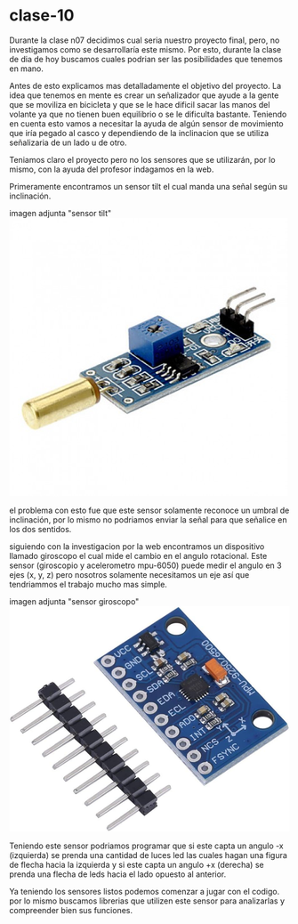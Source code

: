 # clase-10

Durante la clase n07 decidimos cual seria nuestro proyecto final, pero, no investigamos como se desarrollaría este mismo.
Por esto, durante la clase de dia de hoy buscamos cuales podrian ser las posibilidades que tenemos en mano.

Antes de esto explicamos mas detalladamente el objetivo del proyecto.
La idea que tenemos en mente es crear un señalizador que ayude a la gente que se moviliza en bicicleta y que se le hace dificil sacar las manos del volante
ya que no tienen buen equilibrio o se le dificulta bastante. Teniendo en cuenta esto vamos a necesitar la ayuda de algún sensor de movimiento que iría pegado al casco y dependiendo de la inclinacion que se utiliza señalizaria de un lado u de otro.

Teniamos claro el proyecto pero no los sensores que se utilizarán, por lo mismo, con la ayuda del profesor indagamos en la web.

Primeramente encontramos un sensor tilt el cual manda una señal según su inclinación.

imagen adjunta "sensor tilt"
![SensorTilt](./SensorTilt.jpg)

el problema con esto fue que este sensor solamente reconoce un umbral de inclinación, por lo mismo no podriamos enviar la señal para que señalice en los dos sentidos.

siguiendo con la investigacion por la web encontramos un dispositivo llamado giroscopo el cual mide el cambio en el angulo rotacional.
Este sensor (giroscopio y acelerometro mpu-6050) puede medir el angulo en 3 ejes (x, y, z) pero nosotros solamente necesitamos un eje así que tendriammos el trabajo mucho mas simple. 

imagen adjunta "sensor giroscopo"
![SensorGiroscopo](./SensorGiroscopio.jpg)

Teniendo este sensor podriamos programar que si este capta un angulo -x (izquierda) se prenda una cantidad de luces led las cuales hagan una figura de flecha hacia la izquierda y si este capta un angulo +x (derecha) se prenda una flecha de leds hacia el lado opuesto al anterior.


Ya teniendo los sensores listos podemos comenzar a jugar con el codigo.
por lo mismo buscamos librerias que utilizen este sensor para analizarlas y compreender bien sus funciones.


